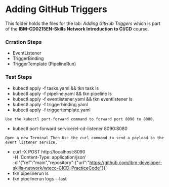 # Adding GitHub Triggers

This folder holds the files for the lab: _Adding GitHub Triggers_ which is part of the **IBM-CD0215EN-Skills Network Introduction to CI/CD** course.

### Crration Steps
* EventListener
* TriggerBinding
* TriggerTemplate (PipelineRun)

### Test Steps
* kubectl apply -f tasks.yaml && tkn task ls
* kubectl apply -f pipeline.yaml && tkn pipeline ls
* kubectl apply -f eventlistener.yaml && tkn eventlistener ls
* kubectl apply -f triggerbinding.yaml
* kubectl apply -f triggertemplate.yaml

`Use the kubectl port-forward command to forward port 8090 to 8080.`
* kubectl port-forward service/el-cd-listener  8090:8080

`Open a new Terminal Then Use the curl command to send a payload to the event listener service.`

* curl -X POST http://localhost:8090 \
  -H 'Content-Type: application/json' \
  -d '{"ref":"main","repository":{"url":"https://github.com/ibm-developer-skills-network/wtecc-CICD_PracticeCode"}}'
* tkn pipelinerun ls
* tkn pipelinerun logs --last
